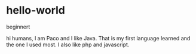 # hello-world
beginnert

hi humans, I am Paco and I like Java. That is my first language learned and the one I used most. I also like php and javascript. 
